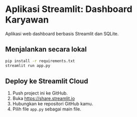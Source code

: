 # Aplikasi Streamlit: Dashboard Karyawan

Aplikasi web dashboard berbasis Streamlit dan SQLite.

## Menjalankan secara lokal

```bash
pip install -r requirements.txt
streamlit run app.py
```

## Deploy ke Streamlit Cloud

1. Push project ini ke GitHub.
2. Buka https://share.streamlit.io
3. Hubungkan ke repositori GitHub kamu.
4. Pilih file `app.py` sebagai main file.
